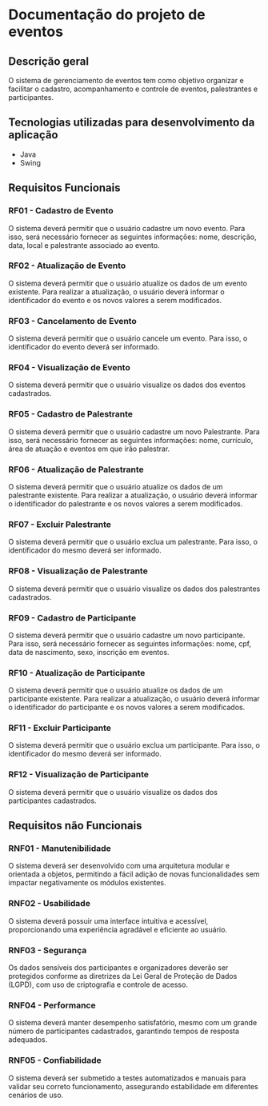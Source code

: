 # Documentação do projeto de eventos

## Descrição geral
O sistema de gerenciamento de eventos tem como objetivo organizar e facilitar o cadastro, acompanhamento e controle de eventos, palestrantes e participantes.


## Tecnologias utilizadas para desenvolvimento da aplicação
- Java
- Swing


## Requisitos Funcionais
### RF01 - Cadastro de Evento
O sistema deverá permitir que o usuário cadastre um novo evento. Para isso, será necessário fornecer as seguintes informações: nome, descrição, data, local e palestrante associado ao evento.


### RF02 - Atualização de Evento
O sistema deverá permitir que o usuário atualize os dados de um evento existente. Para realizar a atualização, o usuário deverá informar o identificador do evento e os novos valores a serem modificados.


### RF03 - Cancelamento de Evento
O sistema deverá permitir que o usuário cancele um evento. Para isso, o identificador do evento deverá ser informado.


### RF04 - Visualização de Evento
O sistema deverá permitir que o usuário visualize os dados dos eventos cadastrados.


### RF05 - Cadastro de Palestrante
O sistema deverá permitir que o usuário cadastre um novo Palestrante. Para isso, será necessário fornecer as seguintes informações: nome, currículo, área de atuação e eventos em que irão palestrar.


### RF06 - Atualização de Palestrante
O sistema deverá permitir que o usuário atualize os dados de um palestrante existente. Para realizar a atualização, o usuário deverá informar o identificador do palestrante e os novos valores a serem modificados.


### RF07 - Excluir Palestrante
O sistema deverá permitir que o usuário exclua um palestrante. Para isso, o identificador do mesmo deverá ser informado.


### RF08 - Visualização de Palestrante
O sistema deverá permitir que o usuário visualize os dados dos palestrantes cadastrados.


### RF09 - Cadastro de Participante
O sistema deverá permitir que o usuário cadastre um novo participante. Para isso, será necessário fornecer as seguintes informações: nome, cpf, data de nascimento, sexo, inscrição em eventos.


### RF10 - Atualização de Participante
O sistema deverá permitir que o usuário atualize os dados de um participante existente. Para realizar a atualização, o usuário deverá informar o identificador do participante e os novos valores a serem modificados.


### RF11 - Excluir Participante
O sistema deverá permitir que o usuário exclua um participante. Para isso, o identificador do mesmo deverá ser informado.


### RF12 - Visualização de Participante
O sistema deverá permitir que o usuário visualize os dados dos participantes cadastrados.


## Requisitos não Funcionais


### RNF01 - Manutenibilidade
O sistema deverá ser desenvolvido com uma arquitetura modular e orientada a objetos, permitindo a fácil adição de novas funcionalidades sem impactar negativamente os módulos existentes.


### RNF02 - Usabilidade
O sistema deverá possuir uma interface intuitiva e acessível, proporcionando uma experiência agradável e eficiente ao usuário.


### RNF03 - Segurança
Os dados sensíveis dos participantes e organizadores deverão ser protegidos conforme as diretrizes da Lei Geral de Proteção de Dados (LGPD), com uso de criptografia e controle de acesso.


### RNF04 - Performance
O sistema deverá manter desempenho satisfatório, mesmo com um grande número de participantes cadastrados, garantindo tempos de resposta adequados.


### RNF05 - Confiabilidade
O sistema deverá ser submetido a testes automatizados e manuais para validar seu correto funcionamento, assegurando estabilidade em diferentes cenários de uso.

